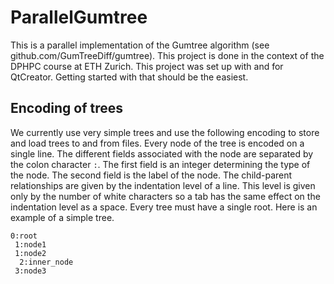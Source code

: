 # ParallelGumtree
This is a parallel implementation of the Gumtree algorithm (see github.com/GumTreeDiff/gumtree). This project is done in the context of the DPHPC course at ETH Zurich.
This project was set up with and for QtCreator. Getting started with that should be the easiest.

## Encoding of trees
We currently use very simple trees and use the following encoding to store and load trees to and from files. Every node of the tree is encoded on a single line. The different fields associated with the node are separated by the colon character `:`. The first field is an integer determining the type of the node. The second field is the label of the node. The child-parent relationships are given by the indentation level of a line. This level is given only by the number of white characters so a tab has the same effect on the indentation level as a space. Every tree must have a single root. Here is an example of a simple tree.

```
0:root
 1:node1
 1:node2
  2:inner_node
 3:node3
```
